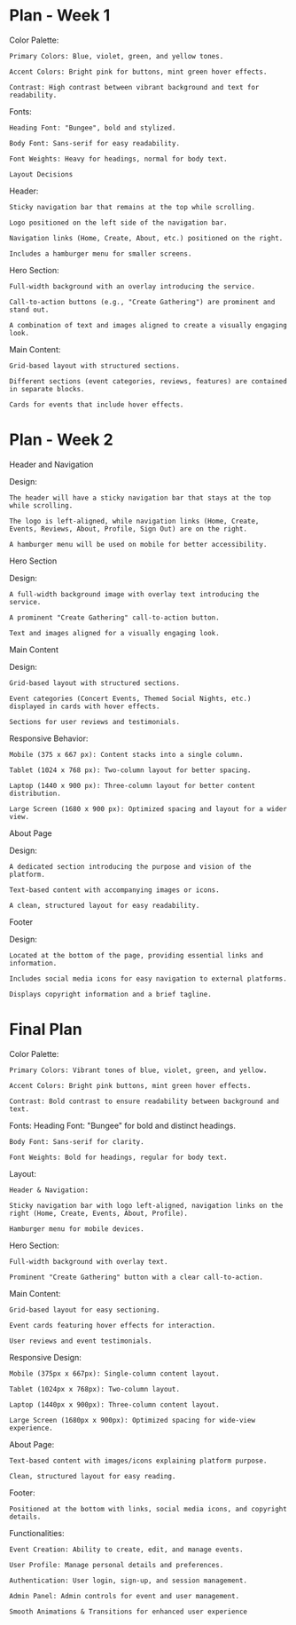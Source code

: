 # Plan - Week 1
Color Palette:

    Primary Colors: Blue, violet, green, and yellow tones.

    Accent Colors: Bright pink for buttons, mint green hover effects.

    Contrast: High contrast between vibrant background and text for readability.

Fonts:

    Heading Font: "Bungee", bold and stylized.

    Body Font: Sans-serif for easy readability.

    Font Weights: Heavy for headings, normal for body text.

    Layout Decisions

Header:

    Sticky navigation bar that remains at the top while scrolling.

    Logo positioned on the left side of the navigation bar.

    Navigation links (Home, Create, About, etc.) positioned on the right.

    Includes a hamburger menu for smaller screens.

Hero Section:

    Full-width background with an overlay introducing the service.

    Call-to-action buttons (e.g., "Create Gathering") are prominent and stand out.

    A combination of text and images aligned to create a visually engaging look.

Main Content:

    Grid-based layout with structured sections.

    Different sections (event categories, reviews, features) are contained in separate blocks.

    Cards for events that include hover effects.

# Plan - Week 2 

Header and Navigation

Design:

    The header will have a sticky navigation bar that stays at the top while scrolling.

    The logo is left-aligned, while navigation links (Home, Create, Events, Reviews, About, Profile, Sign Out) are on the right.

    A hamburger menu will be used on mobile for better accessibility.

Hero Section

Design:

    A full-width background image with overlay text introducing the service.

    A prominent "Create Gathering" call-to-action button.

    Text and images aligned for a visually engaging look.


Main Content

Design:

    Grid-based layout with structured sections.

    Event categories (Concert Events, Themed Social Nights, etc.) displayed in cards with hover effects.

    Sections for user reviews and testimonials.

Responsive Behavior:

    Mobile (375 x 667 px): Content stacks into a single column.

    Tablet (1024 x 768 px): Two-column layout for better spacing.

    Laptop (1440 x 900 px): Three-column layout for better content distribution.

    Large Screen (1680 x 900 px): Optimized spacing and layout for a wider view.

About Page

Design:

    A dedicated section introducing the purpose and vision of the platform.

    Text-based content with accompanying images or icons.

    A clean, structured layout for easy readability.

Footer

Design:

    Located at the bottom of the page, providing essential links and information.

    Includes social media icons for easy navigation to external platforms.

    Displays copyright information and a brief tagline.    

# Final Plan  

Color Palette:

    Primary Colors: Vibrant tones of blue, violet, green, and yellow.

    Accent Colors: Bright pink buttons, mint green hover effects.

    Contrast: Bold contrast to ensure readability between background and text.

Fonts:
    Heading Font: "Bungee" for bold and distinct headings.

    Body Font: Sans-serif for clarity.

    Font Weights: Bold for headings, regular for body text.

Layout:

    Header & Navigation:

    Sticky navigation bar with logo left-aligned, navigation links on the right (Home, Create, Events, About, Profile).

    Hamburger menu for mobile devices.

Hero Section:

    Full-width background with overlay text.

    Prominent "Create Gathering" button with a clear call-to-action.

Main Content:

    Grid-based layout for easy sectioning.

    Event cards featuring hover effects for interaction.

    User reviews and event testimonials.

Responsive Design:

    Mobile (375px x 667px): Single-column content layout.

    Tablet (1024px x 768px): Two-column layout.

    Laptop (1440px x 900px): Three-column content layout.

    Large Screen (1680px x 900px): Optimized spacing for wide-view experience.

About Page:

    Text-based content with images/icons explaining platform purpose.

    Clean, structured layout for easy reading.

Footer:

    Positioned at the bottom with links, social media icons, and copyright details.

Functionalities:

    Event Creation: Ability to create, edit, and manage events.

    User Profile: Manage personal details and preferences.

    Authentication: User login, sign-up, and session management.

    Admin Panel: Admin controls for event and user management.

    Smooth Animations & Transitions for enhanced user experience